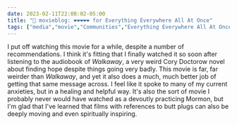 ---date: 2023-02-11T22:08:02-05:00title: "🍿 movieblog: ❤️❤️❤️❤️❤️ for Everything Everywhere All At Once"tags: ["media","movie","Communities","Everything Everywhere All At Once","Mormonism","Walkaway","Cory Doctorow","hope"]---I put off watching this movie for a while, despite a number of recommendations. I think it's fitting that I finally watched it so soon after listening to the audiobook of *Walkaway*, a very weird Cory Doctorow novel about finding hope despite things going very badly. This movie is far, far weirder than *Walkaway*, and yet it also does a much, much better job of getting that same message across. I feel like it spoke to many of my current anxieties, but in a healing and helpful way. It's also the sort of movie I probably never would have watched as a devoutly practicing Mormon, but I'm glad that I've learned that films with references to butt plugs can also be deeply moving and even spiritually inspiring.